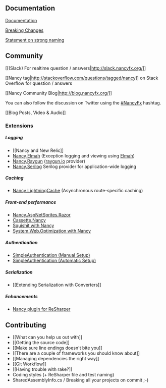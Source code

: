 ## Documentation

[Documentation](/docs/documentation)

[Breaking Changes](/docs/resources/breaking-changes)

[Statement on strong naming](/docs/resources/statement-on-strong-naming)

## Community
[[(Slack) For realtime question / answers|http://slack.nancyfx.org/]]

[[Nancy tag|http://stackoverflow.com/questions/tagged/nancy]] on Stack Overflow for question / answers

[[Nancy Community Blog|http://blog.nancyfx.org/]]

You can also follow the discussion on Twitter using the [#NancyFx](http://twitter.com/search?q=%23Nancyfx) hashtag.

[[Blog Posts, Video & Audio]]

### Extensions
##### Logging 
- [[Nancy and New Relic]]
- [Nancy Elmah](https://github.com/creamdog/Nancy.Elmah) (Exception logging and viewing using [Elmah](https://code.google.com/p/elmah/))
- [Nancy.Raygun](http://nuget.org/packages/Nancy.Raygun/) ([raygun.io](http://www.raygun.io) provider)
- [Nancy.Serilog](https://github.com/Zaid-Ajaj/Nancy.Serilog) Serilog provider for application-wide logging

##### Caching
- [Nancy LightningCache](https://github.com/creamdog/Nancy.LightningCache) (Asynchronous route-specific caching)

##### Front-end performance 
- [Nancy.AspNetSprites.Razor](https://github.com/JefClaes/Nancy.AspNetSprites.Razor) 
- [Cassette.Nancy](https://github.com/ChrisMH/Cassette.Nancy)
- [Squishit with Nancy](https://github.com/NancyFx/Nancy/wiki/SquishIt-with-Nancy)
- [System.Web.Optimization with Nancy](https://github.com/NancyFx/Nancy/wiki/How-to-use-System.Web.Optimization-Bundling-with-Nancy)

##### Authentication
- [SimpleAuthentication (Manual Setup)](https://github.com/SimpleAuthentication/SimpleAuthentication/wiki/NancyFX-Manual-Setup)
- [SimpleAuthentication (Automatic Setup)](https://github.com/SimpleAuthentication/SimpleAuthentication/wiki/NancyFX-Automatic-Setup)

##### Serialization
- [[Extending Serialization with Converters]]

##### Enhancements
- [Nancy plugin for ReSharper](https://github.com/NancyFx/Nancy.ReSharper)

## Contributing
* [[What can you help us out with]]
* [[Getting the source code]]
* [[Make sure line endings doesn't bite you]]
* [[There are a couple of frameworks you should know about]]
* [[Managing dependencies the right way]]
* [[Git Workflow]]
* [[Having trouble with rake?]]
* Coding styles (+ ReSharper file and test naming)
* SharedAssemblyInfo.cs / Breaking all your projects on commit ;-)